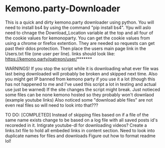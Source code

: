 # Kemono.party-Downloader
This is a quick and dirty kemono.party downloader using python.
You will need to install bs4 by using the command "pip install bs4".
Ypu will aslo need to chnage the Download_Location variable at the top and all four of the cookie values for kemonoparty.
You can get the cookie values from using a chrome or firefox extention.
They are needed so requests can get past their ddos protection.
Then place the users main page link in the Users.txt file (one user per line).
links should look like: https://kemono.party/patreon/user/*******

WARNINGS!
If you stop the script while it is downloading what ever file was last being downloaded will probably be broken and skipped next time.
Also you might get IP banned from kemono party if you use it a lot (though this has not happened to me and I've used this script a lot in testing and actual use just be warned)
If the site changes the script might break.
Just notieced some files can be none kemono hosted so they probably won't downlaod (example youtube links)
Also noticed some "download able files" are not even real files so will need to look into that???

TO DO:
[COMPLETED] Instead of skipping files based on if a file of the same name exists change to be based on a log file with all saved posts id's recoreded in it.
Intigrate youtube-dl for downloading videos?
Create a links.txt file to hold all embeded links in content section.
Need to look into duplicate names for files and downloads
Figure out how to format readme lol!
